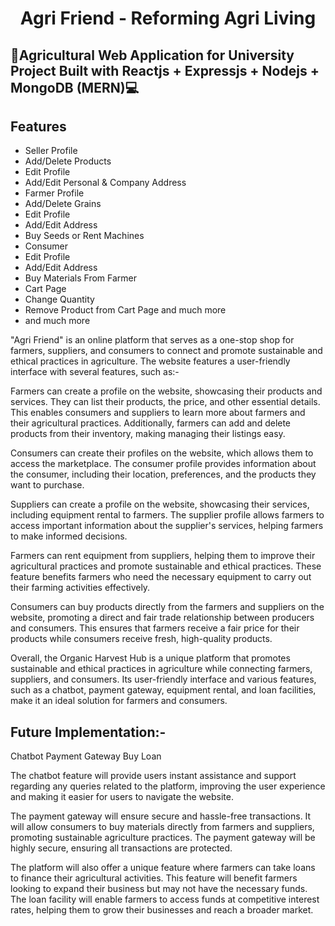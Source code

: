 <h1 align="center">Agri Friend - Reforming Agri Living <br /></h1>  


## 🌱Agricultural Web Application for University Project Built with Reactjs + Expressjs + Nodejs + MongoDB (MERN)💻

## Features
- Seller Profile
- Add/Delete Products
- Edit Profile
- Add/Edit Personal & Company Address
- Farmer Profile
- Add/Delete Grains
- Edit Profile
- Add/Edit Address
- Buy Seeds or Rent Machines
- Consumer
- Edit Profile
- Add/Edit Address
- Buy Materials From Farmer
- Cart Page
- Change Quantity
- Remove Product from Cart Page and much more
- and much more

"Agri Friend" is an online platform that serves as a one-stop shop for farmers, suppliers, and consumers to connect and promote sustainable and ethical practices in agriculture. The website features a user-friendly interface with several features, such as:-



Farmers can create a profile on the website, showcasing their products and services. They can list their products, the price, and other essential details. This enables consumers and suppliers to learn more about farmers and their agricultural practices. Additionally, farmers can add and delete products from their inventory, making managing their listings easy.

Consumers can create their profiles on the website, which allows them to access the marketplace. The consumer profile provides information about the consumer, including their location, preferences, and the products they want to purchase.

Suppliers can create a profile on the website, showcasing their services, including equipment rental to farmers. The supplier profile allows farmers to access important information about the supplier's services, helping farmers to make informed decisions.

Farmers can rent equipment from suppliers, helping them to improve their agricultural practices and promote sustainable and ethical practices. These feature benefits farmers who need the necessary equipment to carry out their farming activities effectively.

Consumers can buy products directly from the farmers and suppliers on the website, promoting a direct and fair trade relationship between producers and consumers. This ensures that farmers receive a fair price for their products while consumers receive fresh, high-quality products.

Overall, the Organic Harvest Hub is a unique platform that promotes sustainable and ethical practices in agriculture while connecting farmers, suppliers, and consumers. Its user-friendly interface and various features, such as a chatbot, payment gateway, equipment rental, and loan facilities, make it an ideal solution for farmers and consumers.

## Future Implementation:-
Chatbot
Payment Gateway
Buy Loan

The chatbot feature will provide users instant assistance and support regarding any queries related to the platform, improving the user experience and making it easier for users to navigate the website.

The payment gateway will ensure secure and hassle-free transactions. It will allow consumers to buy materials directly from farmers and suppliers, promoting sustainable agriculture practices. The payment gateway will be highly secure, ensuring all transactions are protected.

The platform will also offer a unique feature where farmers can take loans to finance their agricultural activities. This feature will benefit farmers looking to expand their business but may not have the necessary funds. The loan facility will enable farmers to access funds at competitive interest rates, helping them to grow their businesses and reach a broader market.
